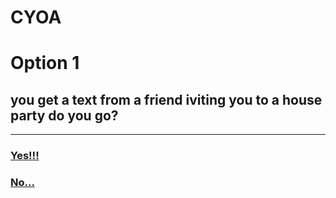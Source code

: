 # CYOA
# Option 1
## you get a text from a friend iviting you to a house party do you go?
---
### [Yes!!!](yes/yes.md)
### [No...](no/no.md)